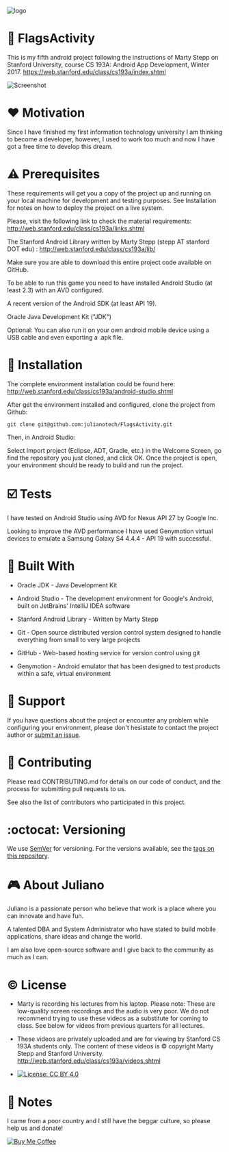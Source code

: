 
![logo](https://github.com/julianotech/DictionaryAwesome/blob/master/stanford.png)

# :checkered_flag: FlagsActivity
This is my fifth android project following the instructions of Marty Stepp on Stanford University,
course CS 193A: Android App Development, Winter 2017. https://web.stanford.edu/class/cs193a/index.shtml

![Screenshot](https://github.com/julianotech/FlagsActivity/blob/master/screenshot.png)

# ❤️ Motivation

Since I have finished my first information technology university I am thinking to become a developer, however, I used to work too much and now I have got a free time to develop this dream.

# ⚠️ Prerequisites

These requirements will get you a copy of the project up and running on your local machine for development and testing purposes. See Installation for notes on how to deploy the project on a live system.

Please, visit the following  link to check the material requirements: http://web.stanford.edu/class/cs193a/links.shtml

The Stanford Android Library written by Marty Stepp (stepp AT stanford DOT edu) :  http://web.stanford.edu/class/cs193a/lib/

Make sure you are able to download this entire project code available on GitHub.

To be able to run this game you need to have installed Android Studio (at least 2.3) with an AVD configured. 

A recent version of the Android SDK (at least API 19). 

Oracle Java Development Kit ("JDK")

Optional: You can also run it on your own android mobile device using a USB cable and even exporting a .apk file.

# 💾 Installation

The complete environment installation could be found here: http://web.stanford.edu/class/cs193a/android-studio.shtml

After get the environment installed and configured, clone the project from Github:
```
git clone git@github.com:julianotech/FlagsActivity.git
```
Then, in Android Studio:

Select Import project (Eclipse, ADT, Gradle, etc.) in the Welcome Screen, go find the repository you just cloned, and click OK.
Once the project is open, your environment should be ready to build and run the project.

# ☑️ Tests

I have tested on Android Studio using AVD for Nexus API 27 by Google Inc.

Looking to improve the AVD performance I have used Genymotion virtual devices to emulate a Samsung Galaxy S4 4.4.4 - API 19 with successful.

# 🔨 Built With

-  Oracle JDK - Java Development Kit

- Android Studio - The development environment for Google's Android, built on JetBrains' IntelliJ IDEA software

- Stanford Android Library - Written by Marty Stepp

- Git - Open source distributed version control system designed to handle everything from small to very large projects

- GitHub - Web-based hosting service for version control using git

- Genymotion - Android emulator that has been designed to test products within a safe, virtual environment
    
# 🔧 Support

If you have questions about the project or encounter any problem while configuring your environment, please don't hesistate to contact the project author or [submit an issue](https://github.com/julianotech/FlagsActivity/issues/new).
    
# 👬 Contributing

Please read CONTRIBUTING.md for details on our code of conduct, and the process for submitting pull requests to us.

See also the list of contributors who participated in this project.
 
# :octocat: Versioning

We use [SemVer](http://semver.org/) for versioning. For the versions available, see the [tags on this repository](https://github.com/julianotech/FlagsActivity/tags).

# :video_game: About Juliano

Juliano is a passionate person who believe that work is a place where you can innovate and have fun.

A talented DBA and System Administrator who have stated to build mobile applications, share ideas and change the world.

I am also love open-source software and I give back to the community as much as I can.

# :copyright: License
-  Marty is recording his lectures from his laptop. Please note: These are low-quality screen recordings and the audio is very poor. We do not recommend trying to use these videos as a substitute for coming to class. See below for videos from previous quarters for all lectures.

- These videos are privately uploaded and are for viewing by Stanford CS 193A students only. The content of these videos is © copyright Marty Stepp and Stanford University. 
http://web.stanford.edu/class/cs193a/videos.shtml

- [![License: CC BY 4.0](https://img.shields.io/badge/License-CC%20BY%204.0-lightgrey.svg)](https://creativecommons.org/licenses/by/4.0/)

# 📄 Notes

I came from a poor country and I still have the beggar culture, so please help us and donate!

[![Buy Me Coffee](https://github.com/julianotech/JPianoTiles/blob/master/coffe.png)](https://www.paypal.me/julianotech)
